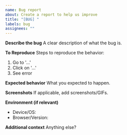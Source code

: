 ```yaml
---
name: Bug report
about: Create a report to help us improve
title: "[BUG] "
labels: bug
assignees: ""
---
```


**Describe the bug**
A clear description of what the bug is.

**To Reproduce**
Steps to reproduce the behavior:
1. Go to '...'
2. Click on '...'
3. See error

**Expected behavior**
What you expected to happen.

**Screenshots**
If applicable, add screenshots/GIFs.

**Environment (if relevant)**
- Device/OS:
- Browser/Version:

**Additional context**
Anything else?
